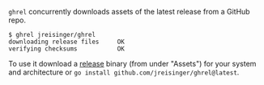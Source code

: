 `ghrel` concurrently downloads assets of the latest release from a GitHub repo.

```
$ ghrel jreisinger/ghrel
downloading release files     OK
verifying checksums           OK
```

To use it download a [release](https://github.com/jreisinger/ghrel/releases) binary (from under "Assets") for your system and architecture or `go install github.com/jreisinger/ghrel@latest`.
